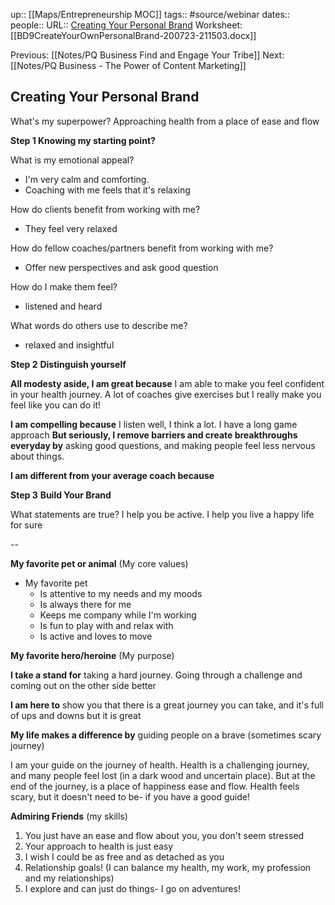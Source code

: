 up:: [[Maps/Entrepreneurship MOC]]
tags:: #source/webinar 
dates:: 
people:: 
URL:: [Creating Your Personal Brand](https://app.searchie.io/watch/8nNX6LxE2B)
Worksheet: [[BD9CreateYourOwnPersonalBrand-200723-211503.docx]]

Previous: [[Notes/PQ Business Find and Engage Your Tribe]]
Next: [[Notes/PQ Business - The Power of Content Marketing]]

## Creating Your Personal Brand

What's my superpower?
Approaching health from a place of ease and flow

**Step 1
Knowing my starting point?**

What is my emotional appeal?
- I'm very calm and comforting.
- Coaching with me feels that it's relaxing

How do clients benefit from working with me?
- They feel very relaxed

How do fellow coaches/partners benefit from working with me?
- Offer new perspectives and ask good question

How do I make them feel?
- listened and heard

What words do others use to describe me?
- relaxed and insightful

**Step 2**
**Distinguish yourself**

**All modesty aside, I am great because** I am able to make you feel confident in your health journey. A lot of coaches give exercises but I really make you feel like you can do it!

**I am compelling because** I listen well, I think a lot. I have a long game approach
**But seriously, I remove barriers and create breakthroughs everyday by** asking good questions, and making people feel less nervous about things.

**I am different from your average coach because**

**Step 3**
**Build Your Brand**

What statements are true?
I help you be active. I help you live a happy life for sure

--

**My favorite pet or animal** (My core values)
- My favorite pet
	- Is attentive to my needs and my moods
	- Is always there for me
	- Keeps me company while I'm working
	- Is fun to play with and relax with
	- Is active and loves to move

**My favorite hero/heroine** (My purpose)

**I take a stand for** taking a hard journey. Going through a challenge and coming out on the other side better

**I am here to** show you that there is a great journey you can take, and it's full of ups and downs but it is great

**My life makes a difference by** guiding people on a brave (sometimes scary journey)

I am your guide on the journey of health. Health is a challenging journey, and many people feel lost (in a dark wood and uncertain place). But at the end of the journey, is a place of happiness ease and flow. Health feels scary, but it doesn't need to be- if you have a good guide! 

**Admiring Friends** (my skills)

1. You just have an ease and flow about you, you don't seem stressed
2. Your approach to health is just easy
3. I wish I could be as free and as detached as you
4. Relationship goals! (I can balance my health, my work, my profession and my relationships)
5. I explore and can just do things- I go on adventures!